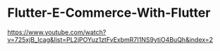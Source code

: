 # Flutter-E-Commerce-With-Flutter

https://www.youtube.com/watch?v=725xjB_Icag&list=PL2jPOYuz1ztFvExbmR7I1NS9ytiO4BuQh&index=2
